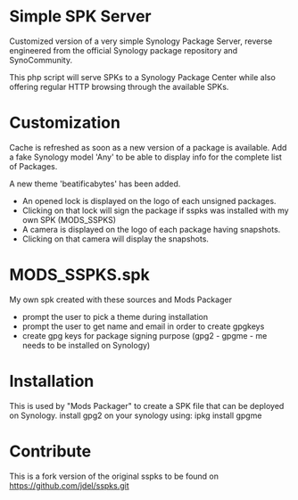 Simple SPK Server
=================

Customized version of a very simple Synology Package Server, reverse engineered from
the official Synology package repository and SynoCommunity.

This php script will serve SPKs to a Synology Package Center
while also offering regular HTTP browsing through the available
SPKs.

Customization
=============

Cache is refreshed as soon as a new version of a package is available.
Add a fake Synology model 'Any' to be able to display info for the complete list of Packages.

A new theme 'beatificabytes' has been added.
- An opened lock is displayed on the logo of each unsigned packages.
- Clicking on that lock will sign the package if sspks was installed with my own SPK (MODS_SSPKS)
- A camera is displayed on the logo of each package having snapshots.
- Clicking on that camera will display the snapshots.

MODS_SSPKS.spk
==============

My own spk created with these sources and Mods Packager
- prompt the user to pick a theme during installation
- prompt the user to get name and email in order to create gpgkeys
- create gpg keys for package signing purpose (gpg2 - gpgme - me needs to be installed on Synology)

Installation
============

This is used by "Mods Packager" to create a SPK file that can be deployed on Synology.
install gpg2 on your synology using: ipkg install gpgme

Contribute
==========

This is a fork version of the original sspks to be found on https://github.com/jdel/sspks.git

